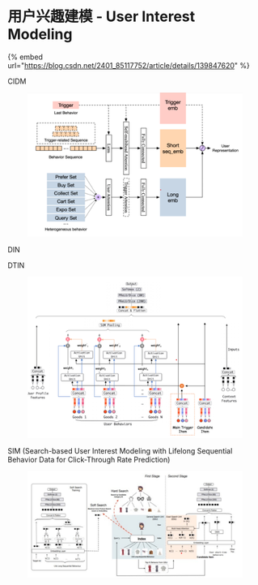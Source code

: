 # 用户兴趣建模 - User Interest Modeling

{% embed url="https://blog.csdn.net/2401_85117752/article/details/139847620" %}

CIDM

<figure><img src="../.gitbook/assets/image (2).png" alt=""><figcaption></figcaption></figure>

DIN



DTIN

<figure><img src="../.gitbook/assets/image (3).png" alt=""><figcaption></figcaption></figure>



SIM  (Search-based User Interest Modeling with Lifelong Sequential Behavior Data for Click-Through Rate Prediction)

<figure><img src="../.gitbook/assets/image (33).png" alt=""><figcaption></figcaption></figure>





